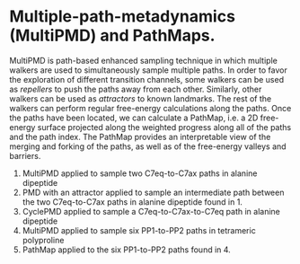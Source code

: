 # Multiple-path-metadynamics (MultiPMD) and PathMaps.

MultiPMD is path-based enhanced sampling technique in which multiple walkers are used to simultaneously sample multiple paths. In order to favor the exploration of different transition channels, some walkers can be used as _repellers_ to push the paths away from each other. Similarly, other walkers can be used as _attractors_ to known landmarks. The rest of the walkers can perform regular free-energy calculations along the paths. Once the paths have been located, we can calculate a PathMap, i.e. a 2D free-energy surface projected along the weighted progress along all of the paths and the path index. The PathMap provides an interpretable view of the merging and forking of the paths, as well as of the free-energy valleys and barriers. 

1. MultiPMD applied to sample two C7eq-to-C7ax paths in alanine dipeptide
2. PMD with an attractor applied to sample an intermediate path between the two C7eq-to-C7ax paths in alanine dipeptide found in 1.
3. CyclePMD applied to sample a C7eq-to-C7ax-to-C7eq path in alanine dipeptide
4. MultiPMD applied to sample six PP1-to-PP2 paths in tetrameric polyproline
5. PathMap applied to the six PP1-to-PP2 paths found in 4.
